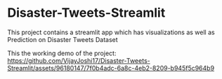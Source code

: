 # Disaster-Tweets-Streamlit
This project contains a streamlit app which has visualizations as well as Prediction on Disaster Tweets Dataset

This the working demo of the project:
https://github.com/VijayJoshi17/Disaster-Tweets-Streamlit/assets/96180147/7f0b4adc-6a8c-4eb2-8209-b945f5c964b9

